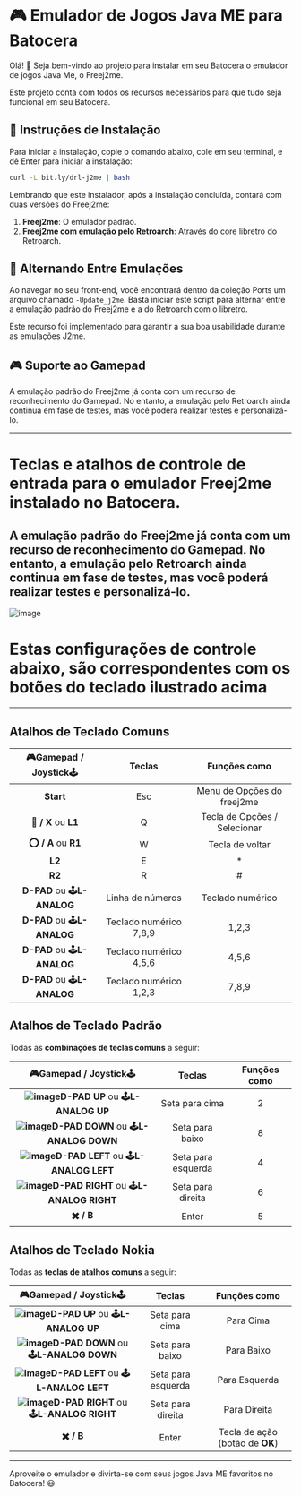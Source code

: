 # 🎮 Emulador de Jogos Java ME para Batocera

Olá! 👋
Seja bem-vindo ao projeto para instalar em seu Batocera o emulador de jogos Java Me, o Freej2me.

Este projeto conta com todos os recursos necessários para que tudo seja funcional em seu Batocera.

## 🚀 Instruções de Instalação

Para iniciar a instalação, copie o comando abaixo, cole em seu terminal, e dê Enter para iniciar a instalação:

```sh
curl -L bit.ly/drl-j2me | bash
```

Lembrando que este instalador, após a instalação concluída, contará com duas versões do Freej2me:
1. **Freej2me**: O emulador padrão.
2. **Freej2me com emulação pelo Retroarch**: Através do core libretro do Retroarch.

## 🔄 Alternando Entre Emulações

Ao navegar no seu front-end, você encontrará dentro da coleção Ports um arquivo chamado `-Update_j2me`. Basta iniciar este script para alternar entre a emulação padrão do Freej2me e a do Retroarch com o libretro.

Este recurso foi implementado para garantir a sua boa usabilidade durante as emulações J2me.

## 🎮 Suporte ao Gamepad

A emulação padrão do Freej2me já conta com um recurso de reconhecimento do Gamepad. No entanto, a emulação pelo Retroarch ainda continua em fase de testes, mas você poderá realizar testes e personalizá-lo.

---
# Teclas e atalhos de controle de entrada para o emulador Freej2me instalado no Batocera.
## A emulação padrão do Freej2me já conta com um recurso de reconhecimento do Gamepad. No entanto, a emulação pelo Retroarch ainda continua em fase de testes, mas você poderá realizar testes e personalizá-lo.

![image](https://github.com/DRLEdition19/batocera-unofficial-addons.add/blob/main/Freej2me/extra/joytick.jpg?raw=true)

# Estas configurações de controle abaixo, são correspondentes com os botões do teclado ilustrado acima
---
## Atalhos de Teclado Comuns

|**🎮Gamepad / Joystick🕹️**|    **Teclas**     | **Funções como** |
| :--------------: | :------------: | :--------------: |
| **Start**        |      Esc       | Menu de Opções do freej2me |
| **🔺 / X** ou **L1**  |       Q        |   Tecla de Opções / Selecionar    |
| **⭕ / A** ou **R1**  |       W        |     Tecla de voltar     |
| **L2**           |       E        |        *         |
| **R2**           |       R        |        #         |
| **D-PAD** ou **🕹L-ANALOG**      |   Linha de números   |  Teclado numérico  |
| **D-PAD** ou **🕹L-ANALOG**      | Teclado numérico 7,8,9 |      1,2,3       |
| **D-PAD** ou **🕹L-ANALOG**      | Teclado numérico 4,5,6 |      4,5,6       |
| **D-PAD** ou **🕹L-ANALOG**      | Teclado numérico 1,2,3 |      7,8,9       |

## Atalhos de Teclado Padrão

Todas as **combinações de teclas comuns** a seguir:

|**🎮Gamepad / Joystick🕹️**|    **Teclas**     | **Funções como** |
| :--------------: | :---------: | :--------------: |
| **![image](https://github.com/DRLEdition19/batocera-unofficial-addons.add/blob/main/Freej2me/extra/Acima.png?raw=true)D-PAD UP** ou **🕹L-ANALOG UP**       |  Seta para cima      | 2 |
| **![image](https://github.com/DRLEdition19/batocera-unofficial-addons.add/blob/main/Freej2me/extra/Abaixo.png?raw=true)D-PAD DOWN** ou **🕹L-ANALOG DOWN**   |  Seta para baixo     | 8 |
| **![image](https://github.com/DRLEdition19/batocera-unofficial-addons.add/blob/main/Freej2me/extra/Esquerda.png?raw=true)D-PAD LEFT** ou **🕹L-ANALOG LEFT**   |  Seta para esquerda  | 4 |
| **![image](https://github.com/DRLEdition19/batocera-unofficial-addons.add/blob/main/Freej2me/extra/Direita.png?raw=true)D-PAD RIGHT** ou **🕹L-ANALOG RIGHT** |  Seta para direita   | 6 |
| **✖️ / B**                                 |       Enter          | 5 |

## Atalhos de Teclado Nokia

Todas as **teclas de atalhos comuns** a seguir:

|**🎮Gamepad / Joystick🕹️**|    **Teclas**     | **Funções como** |
| :--------------: | :------------: | :--------------------: |
| **![image](https://github.com/DRLEdition19/batocera-unofficial-addons.add/blob/main/Freej2me/extra/Acima.png?raw=true)D-PAD UP** ou **🕹L-ANALOG UP**       | Seta para cima     |            Para Cima            |
| **![image](https://github.com/DRLEdition19/batocera-unofficial-addons.add/blob/main/Freej2me/extra/Abaixo.png?raw=true)D-PAD DOWN** ou **🕹L-ANALOG DOWN**   | Seta para baixo    |           Para Baixo            |
| **![image](https://github.com/DRLEdition19/batocera-unofficial-addons.add/blob/main/Freej2me/extra/Esquerda.png?raw=true)D-PAD LEFT** ou **🕹L-ANALOG LEFT**   | Seta para esquerda |          Para Esquerda          |
| **![image](https://github.com/DRLEdition19/batocera-unofficial-addons.add/blob/main/Freej2me/extra/Direita.png?raw=true)D-PAD RIGHT** ou **🕹L-ANALOG RIGHT** | Seta para direita  |          Para Direita           |
| **✖️ / B**                                 |      Enter         | Tecla de ação (botão de **OK**) | 

---

Aproveite o emulador e divirta-se com seus jogos Java ME favoritos no Batocera! 😃
